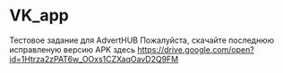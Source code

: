 # VK_app
Тестовое задание для AdvertHUB
Пожалуйста, скачайте последнюю исправленую версию APK здесь
https://drive.google.com/open?id=1Htrza2zPAT6w_OOxs1CZXaqOavD2Q9FM
